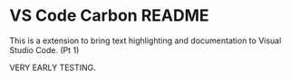 # VS Code Carbon README

This is a extension to bring text highlighting and documentation to Visual Studio Code. (Pt 1)

VERY EARLY TESTING.
